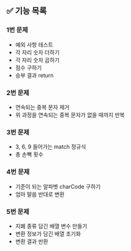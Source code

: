## ✅ 기능 목록

### 1번 문제

- 예외 사항 테스트
- 각 자리 숫자 더하기
- 각 자리 숫자 곱하기
- 점수 구하기
- 승부 결과 return

### 2번 문제

- 연속되는 중복 문자 제거
- 위 과정을 연속되는 중복 문자가 없을 때까지 반복

### 3번 문제

- 3, 6, 9 들어가는 match 정규식
- 총 손뼉 횟수

### 4번 문제

- 기준이 되는 알파벳 charCode 구하기
- 엄마 말씀 반대로 변환

### 5번 문제

- 지폐 종류 담긴 배열 변수 만들기
- 변환 정보가 담긴 배열 초기화
- 변환 결과 반환
